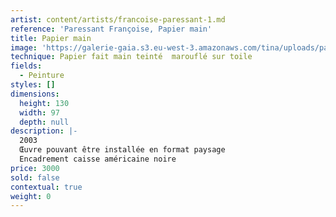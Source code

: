 ```yaml
---
artist: content/artists/francoise-paressant-1.md
reference: 'Paressant Françoise, Papier main'
title: Papier main
image: 'https://galerie-gaia.s3.eu-west-3.amazonaws.com/tina/uploads/paressant-francoise/20211103_150402.jpg'
technique: Papier fait main teinté  marouflé sur toile
fields:
  - Peinture
styles: []
dimensions:
  height: 130
  width: 97
  depth: null
description: |-
  2003  
  Œuvre pouvant être installée en format paysage  
  Encadrement caisse américaine noire
price: 3000
sold: false
contextual: true
weight: 0
---
```


